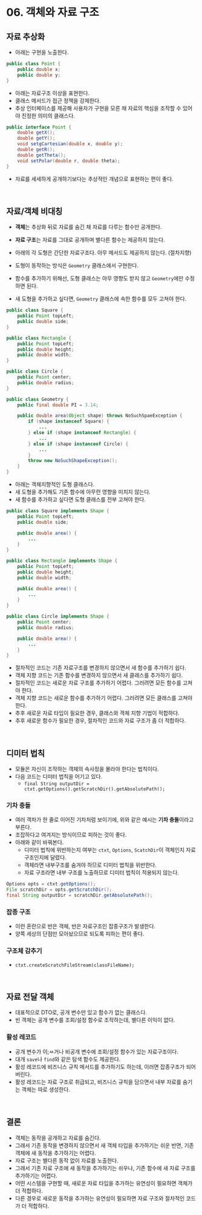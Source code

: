 # 06. 객체와 자료 구조

## 자료 추상화

- 아래는 구현을 노출한다.
```java
public class Point {
    public double x;
    public double y;
}
```

- 아래는 자료구조 이상을 표현한다.
- 클래스 메서드가 접근 정책을 강제한다.
- 추상 인터페이스를 제공해 사용자가 구현을 모른 채 자료의 핵심을 조작할 수 있어야 진정한 의미의 클래스다.

```java
public interface Point {
    double getX();
    double getY();
    void setgCartesian(double x, double y);
    double getR();
    double getTheta();
    void setPolar(double r, double theta);
}
```

- 자료를 세세하게 공개하기보다는 추상적인 개념으로 표현하는 편이 좋다.

</br>

## 자료/객체 비대칭
- **객체**는 추상화 뒤로 자료를 숨긴 채 자료를 다루는 함수만 공개한다.
- **자료 구조**는 자료를 그대로 공개하며 별다른 함수는 제공하지 않는다.

- 아래의 각 도형은 간단한 자료구조다. 아무 메서드도 제공하지 않는다. (절차지향)
- 도형이 동작하는 방식은 `Geometry` 클래스에서 구현한다.
- 함수를 추가하기 위해선, 도형 클래스는 아무 영향도 받지 않고 `Geometry`에만 수정하면 된다.
- 새 도형을 추가하고 싶다면, `Geometry` 클래스에 속한 함수를 모두 고쳐야 한다.

```java
public class Square {
    public Point topLeft;
    public double side;
}

public class Rectangle {
    public Point topLeft;
    public double height;
    public double width;
}

public class Circle {
    public Point center;
    public double radius;
}

public class Geometry {
    public final double PI = 3.14;

    public double area(Object shape) throws NoSuchSpaeException {
        if (shape instanceof Square) {
            ...
        } else if (shape instanceof Rectangle) {
            ...
        } else if (shape instanceof Circle) {
            ...
        }
        throw new NoSuchShapeException();
    }
}
```

- 아래는 객체지향적인 도형 클래스다.
- 새 도형을 추가해도 기존 함수에 아무런 영향을 미치지 않는다.
- 새 함수를 추가하고 싶다면 도형 클래스를 전부 고쳐야 한다.

```java
public class Square implements Shape {
    public Point topLeft;
    public double side;

    public double area() {
        ...
    }
}

public class Rectangle implements Shape {
    public Point topLeft;
    public double height;
    public double width;

    public double area() {
        ...
    }
}

public class Circle implements Shape {
    public Point center;
    public double radius;

    public double area() {
        ...
    }
}
```

- 절차적인 코드는 기존 자료구조를 변경하지 않으면서 새 함수를 추가하기 쉽다.
- 객체 지향 코드는 기존 함수를 변경하지 않으면서 새 클래스를 추가하기 쉽다.
- 절차적인 코드는 새로운 자료 구조를 추가하기 어렵다. 그러려면 모든 함수를 고쳐야 한다.
- 객체 지향 코드는 새로운 함수를 추가하기 어렵다. 그러려면 모든 클래스를 고쳐야 한다.
- 추후 새로운 자료 타입이 필요한 경우, 클래스와 객체 지향 기법이 적합하다.
- 추후 새로운 함수가 필요한 경우, 절차적인 코드와 자료 구조가 좀 더 적합하다.

</br>

## 디미터 법칙
- 모듈은 자신이 조작하는 객체의 속사정을 몰라야 한다는 법칙이다.
- 다음 코드는 디미터 법칙을 어기고 있다.
  - `final String outputDir = ctxt.getOptions().getScratchDir().getAbsolutePath();`

### 기차 충돌
- 여러 객차가 한 줄로 이어진 기차처럼 보이기에, 위와 같은 예시는 **기차 충돌**이라고 부른다.
- 조잡하다고 여겨지는 방식이므로 피하는 것이 좋다.
- 아래와 같이 바꿔본다.
  - 디미터 법칙에 위반하는지 여부는 `ctxt`, `Options`, `ScatchDir`이 객체인지 자료구조인지에 달렸다.
  - 객체라면 내부구조를 숨겨야 하므로 디미터 법칙을 위반한다.
  - 자료 구조라면 내부 구조를 노출하므로 디미터 법칙이 적용되지 않는다.

```java
Options opts = ctxt.getOptions();
File scratchDir = opts.getScratchDir();
final String outputDir = scratchDir.getAbsolutePath();
```

### 잡종 구조
- 이런 혼란으로 반은 객체, 반은 자료구조인 잡종구조가 발생한다.
- 양쪽 세상의 단점만 모아놨으므로 되도록 피하는 편이 좋다.

### 구조체 감추기
- `ctxt.createScratchFileStream(classFileName);`

</br>

## 자료 전달 객체
- 대표적으로 DTO로, 공개 변수만 있고 함수가 없는 클래스다.
- 빈 객체는 공개 변수를 조회/설정 함수로 조작하는데, 별다른 이익이 없다.

### 활성 레코드
- 공개 변수가 이;ㅆ거나 비공개 변수에 조회/설정 함수가 있는 자료구조이다.
- 대개 `save`나 `find`와 같은 탐색 함수도 제공한다.
- 활성 레코드에 비즈니스 규칙 메서드를 추가하기도 하는데, 이러면 잡종구조가 되어버린다.
- 활성 레코드는 자료 구조로 취급되고, 비즈니스 규칙을 담으면서 내부 자료를 숨기는 객체는 따로 생성한다.

</br>

## 결론
- 객체는 동작을 공개하고 자료를 숨긴다.
- 그래서 기존 동작을 변경하지 않으면서 새 객체 타입을 추가하기는 쉬운 반면, 기존 객체에 새 동작을 추가하기는 어렵다.
- 자료 구조는 별다른 동작 없이 자료를 노출한다.
- 그래서 기존 자료 구조에 새 동작을 추가하기는 쉬우나, 기존 함수에 새 자료 구조를 추가하기는 어렵다.
- 어떤 시스템을 구현할 때, 새로운 자료 타입을 추가하는 유연성이 필요하면 객체가 더 적합하다.
- 다른 경우로 새로운 동작을 추가하는 유연성이 필요하면 자료 구조와 절차적인 코드가 더 적합하다.
